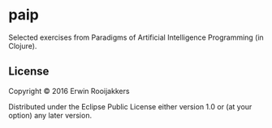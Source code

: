 # paip

Selected exercises from Paradigms of Artificial Intelligence Programming
(in Clojure).

## License

Copyright © 2016 Erwin Rooijakkers

Distributed under the Eclipse Public License either version 1.0 or (at
your option) any later version.
